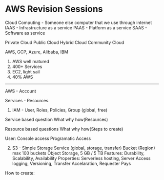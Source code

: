 # AWS Revision Sessions

Cloud Computing - Someone else computer that we use through internet
IAAS - Infrastructure as a service
PAAS - Platform as a service
SAAS - Software as service

Private Cloud 
Public Cloud 
Hybrid Cloud
Community Cloud

AWS, GCP, Azure, Alibaba, IBM

1. AWS well matured
2. 400+ Services
3. EC2, light sail
4. 40% AWS
----------------------

AWS - Account 

Services - Resources
1) IAM - User, Roles, Policies, Group (global, free)

Service based question
What why how(Resources)

Resource based questions
What why how(Steps to create)

User:
Console access
Programatic Access 

2) S3 - Simple Storage Service (global, storage, transfer)
Bucket (Region) max 100 buckets
Object Storage,  5 GB / 5 TB
Features: Durability, Scalability, Availability 
Properties: Serverless hosting, Server Access logging, Versioning, Transfer Accelaration, Requester Pays

How to create:

